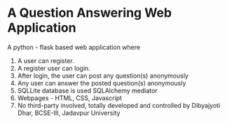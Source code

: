 # A Question Answering Web Application
A python - flask based web application where
1) A user can register.
2) A register user can login.
3) After login, the user can post any question(s) anonymously
4) Any user can answer the posted question(s) anonymously
5) SQLLite database is used SQLAlchemy mediator
6) Webpages - HTML, CSS, Javascript
7) No third-party involved, totally developed and controlled by Dibyajyoti Dhar, BCSE-III, Jadavpur University
